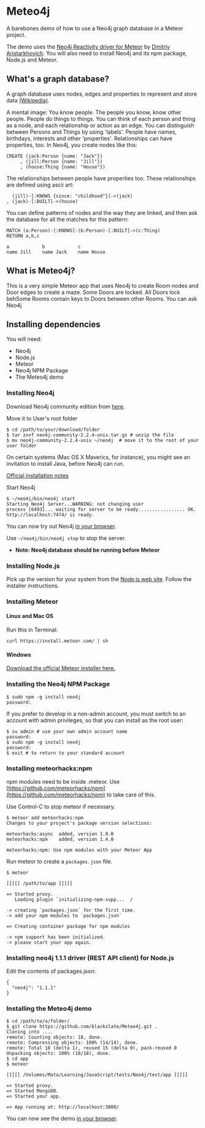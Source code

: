 # Meteo4j

A barebones demo of how to use a Neo4j graph database in a Meteor project.

The demo uses the [Neo4j Reactivity driver for Meteor](https://github.com/VeliovGroup/ostrio-Neo4jreactivity) by [Dmitriy Aristarkhovich](https://github.com/dr-dimitru). You will also need to install Neo4j and its npm package, Node.js and Meteor.

## What's a graph database?

A graph database uses nodes, edges and properties to represent and store data [(Wikipedia)](https://en.wikipedia.org/wiki/Graph_database).

A mental image: You know people. The people you know, know other people. People do things to things. You can think of each person and thing as a node, and each relationship or action as an edge. You can distinguish between Persons and Things by using 'labels'. People have names, birthdays, interests and other 'properties'. Relationships can have properties, too. In Neo4j, you create nodes like this: 

    CREATE (jack:Person {name: "Jack"})
         , (jill:Person {name: "Jill"})
         , (house:Thing {name: "House"})

The relationships between people have properties too. These relationships are defined using ascii art:

      (jill)-[:KNOWS {since: "childhood"}]->(jack)
    , (jack)-[:BUILT]->(house)

You can define patterns of nodes and the way they are linked, and then ask the database for all the matches for this pattern:

    MATCH (a:Person)-[:KNOWS]-(b:Person)-[:BUILT]->(c:Thing)
    RETURN a,b,c
    
    a            b            c
    name Jill    name Jack    name House

## What is Meteo4j?

This is a very simple Meteor app that uses Neo4j to create Room nodes and Door edges to create a maze. Some Doors are locked. All Doors lock behSome Rooms contain keys to Doors between other Rooms. You can ask Neo4j

## Installing dependencies

You will need:

- Neo4j
- Node.js
- Meteor
- Neo4j NPM Package
- The Meteo4j demo

### Installing Neo4j

Download Neo4j community edition from [here](http://neo4j.com/download/).

Move it to User's root folder

    $ cd /path/to/your/download/folder
    $ tar zxvf neo4j-community-2.2.4-unix.tar.gz # unzip the file
    $ mv neo4j-community-2.2.4-unix ~/neo4j  # move it to the root of your user folder

On certain systems (Mac OS X Maverics, for instance), you might see an invitation to install Java, before Neo4j can run.

[Official installation notes](http://neo4j.com/docs/stable/server-installation.html)

Start Neo4j

    $ ~/neo4j/bin/neo4j start
    Starting Neo4j Server...WARNING: not changing user
    process [6493]... waiting for server to be ready................. OK.
    http://localhost:7474/ is ready.

You can now try out Neo4j [in your browser](http://localhost:7474/).

Use `~/neo4j/bin/neo4j stop` to stop the server.

 - **Note: Neo4j database should be running before Meteor**
    
### Installing Node.js

Pick up the version for your system from the [Node.js web site](http://nodejs.org/download/). Follow the installer instructions.

### Installing Meteor

#### Linux and Mac OS

Run this in Terminal:

    curl https://install.meteor.com/ | sh
    
#### Windows

[Download the official Meteor installer here.](https://install.meteor.com/windows)

### Installing the Neo4j NPM Package

    $ sudo npm -g install neo4j
    password:

If you prefer to develop in a non-admin account, you must switch to an account with admin privileges, so that you can install as the root user:

    $ su admin # use your own admin account name
    password:
    $ sudo npm -g install neo4j
    password:
    $ exit # to return to your standard account

### Installing meteorhacks:npm

npm modules need to be inside .meteor. Use [https://github.com/meteorhacks/npm](https://github.com/meteorhacks/npm) to take care of this.

Use Control-C to stop meteor if necessary.

    $ meteor add meteorhacks:npm
    Changes to your project's package version selections:

    meteorhacks:async  added, version 1.0.0       
    meteorhacks:npm    added, version 1.4.0

    meteorhacks:npm: Use npm modules with your Meteor App

Run meteor to create a `packages.json` file.

    $ meteor

    [[[[[ /path/to/app ]]]]]

    => Started proxy.                             
       Loading plugin `initializing-npm-supp...  /

    -> creating `packages.json` for the first time.
    -> add your npm modules to `packages.json`

    => Creating container package for npm modules

    -> npm support has been initialized.
    -> please start your app again.

### Installing neo4j 1.1.1 driver (REST API client) for Node.js

Edit the contents of packages.json:

    {
      "neo4j": "1.1.1"
    }


### Installing the Meteo4j demo

    $ cd /path/to/a/folder/
    $ git clone https://github.com/blackslate/Meteo4j.git .
    Cloning into ....
    remote: Counting objects: 18, done.
    remote: Compressing objects: 100% (14/14), done.
    remote: Total 18 (delta 1), reused 15 (delta 0), pack-reused 0
    Unpacking objects: 100% (18/18), done.
    $ cd app
    $ meteor
       
    [[[[[ /Volumes/Mata/Learning/JavaScript/tests/Neo4j/test/app ]]]]]
    
    => Started proxy.                             
    => Started MongoDB.                           
    => Started your app.                          
    
    => App running at: http://localhost:3000/

You can now see the demo [in your browser](http://localhost:3000/).
